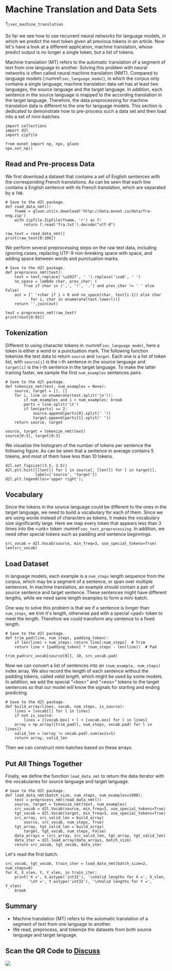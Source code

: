 # Machine Translation and Data Sets
:label:`sec_machine_translation`

So far we see how to use recurrent neural networks for language models, in which we predict the next token given all previous tokens in an article. Now let's have a look at a different application, machine translation, whose predict output is no longer a single token, but a list of tokens. 

Machine translation (MT) refers to the automatic translation of a segment of text from one language to another. Solving this problem with neural networks is often called neural machine translation (NMT). Compared to language models (:numref:`sec_language_model`), in which the corpus only contains a single language, machine translation data set has at least two languages, the source language and the target language. In addition, each sentence in the source language is mapped to the according translation in the target language. Therefore, the data preprocessing for machine translation data is different to the one for language models. This section is dedicated to demonstrate how to pre-process such a data set and then load into a set of mini-batches.

```{.python .input  n=1}
import collections
import d2l
import zipfile

from mxnet import np, npx, gluon
npx.set_np()
```

## Read and Pre-process Data

We first download a dataset that contains a set of English sentences with the corresponding French translations. As can be seen that each line contains a English sentence with its French translation, which are separated by a `TAB`.

```{.python .input  n=8}
# Save to the d2l package.
def read_data_nmt():
    fname = gluon.utils.download('http://data.mxnet.io/data/fra-eng.zip')
    with zipfile.ZipFile(fname, 'r') as f:
        return f.read('fra.txt').decode("utf-8")
    
raw_text = read_data_nmt()
print(raw_text[0:106])
```

We perform several preprocessing steps on the raw text data, including ignoring cases, replacing UTF-9 non-breaking space with space, and adding space between words and punctuation marks.

```{.python .input  n=11}
# Save to the d2l package.
def preprocess_nmt(text):
    text = text.replace('\u202f', ' ').replace('\xa0', ' ')
    no_space = lambda char, prev_char: (
        True if char in (',', '!', '.') and prev_char != ' ' else False)
    out = [' '+char if i > 0 and no_space(char, text[i-1]) else char 
           for i, char in enumerate(text.lower())]
    return ''.join(out)

text = preprocess_nmt(raw_text)
print(text[0:95])
```

## Tokenization

Different to using character tokens in :numref:`sec_language_model`, here a token is either a word or a punctuation mark. The following function tokenize the text data to return `source` and `target`. Each one is a list of token list, with `source[i]` is the i-th sentence in the source language and `target[i]` is the i-th sentence in the target language. To make the latter training faster, we sample the first `num_examples` sentences pairs.

```{.python .input  n=14}
# Save to the d2l package.
def tokenize_nmt(text, num_examples = None):
    source, target = [], []
    for i, line in enumerate(text.split('\n')):
        if num_examples and i > num_examples: break
        parts = line.split('\t')
        if len(parts) == 2:
            source.append(parts[0].split(' '))
            target.append(parts[1].split(' '))
    return source, target

source, target = tokenize_nmt(text)
source[0:3], target[0:3]
```

We visualize the histogram of the number of tokens per sentence the following figure. As can be seen that a sentence in average contains 5 tokens, and most of them have less than 10 tokens.

```{.python .input  n=15}
d2l.set_figsize((3.5, 2.5))
d2l.plt.hist([[len(l) for l in source], [len(l) for l in target]],
             label=['source', 'target'])
d2l.plt.legend(loc='upper right');
```

## Vocabulary

Since the tokens in the source language could be different to the ones in the target language, we need to build a vocabulary for each of them. Since we are using words instead of characters  as tokens, it makes the vocabulary size significantly large. Here we map every token that appears less than 3 times into the &lt;unk&gt; token :numref:`sec_text_preprocessing`. In addition, we need other special tokens such as padding and sentence beginnings.

```{.python .input  n=16}
src_vocab = d2l.Vocab(source, min_freq=3, use_special_tokens=True)
len(src_vocab)
```

## Load Dataset

In language models, each example is a `num_steps` length sequence from the corpus, which may be a segment of a sentence, or span over multiple sentences. In machine translation, an example should contain a pair of source sentence and target sentence. These sentences might have different lengths, while we need same length examples to form a mini-batch. 

One way to solve this problem is that we if a sentence is longer than `num_steps`, we trim it's length, otherwise pad with a special &lt;pad&gt; token to meet the length. Therefore we could transform any sentence to a fixed length.

```{.python .input  n=11}
# Save to the d2l package.
def trim_pad(line, num_steps, padding_token):
    if len(line) > num_steps: return line[:num_steps]  # Trim
    return line + [padding_token] * (num_steps - len(line))  # Pad

trim_pad(src_vocab[source[0]], 10, src_vocab.pad)
```

Now we can convert a list of sentences into an `(num_example, num_steps)` index array. We also record the length of each sentence without the padding tokens, called *valid length*, which might be used by some models. In addition, we add the special “&lt;bos&gt;” and “&lt;eos&gt;” tokens to the target sentences so that our model will know the signals for starting and ending predicting.

```{.python .input  n=12}
# Save to the d2l package.
def build_array(lines, vocab, num_steps, is_source):
    lines = [vocab[l] for l in lines] 
    if not is_source: 
        lines = [[vocab.bos] + l + [vocab.eos] for l in lines]
    array = np.array([trim_pad(l, num_steps, vocab.pad) for l in lines])
    valid_len = (array != vocab.pad).sum(axis=1)
    return array, valid_len
```

Then we can construct mini-batches based on these arrays. 

## Put All Things Together

Finally, we define the function `load_data_nmt` to return the data iterator with the vocabularies for source language and target language.

```{.python .input  n=13}
# Save to the d2l package.
def load_data_nmt(batch_size, num_steps, num_examples=1000):
    text = preprocess_nmt(read_data_nmt())
    source, target = tokenize_nmt(text, num_examples)
    src_vocab = d2l.Vocab(source, min_freq=3, use_special_tokens=True)
    tgt_vocab = d2l.Vocab(target, min_freq=3, use_special_tokens=True)
    src_array, src_valid_len = build_array(
        source, src_vocab, num_steps, True)
    tgt_array, tgt_valid_len = build_array(
        target, tgt_vocab, num_steps, False)
    data_arrays = (src_array, src_valid_len, tgt_array, tgt_valid_len)
    data_iter = d2l.load_array(data_arrays, batch_size)
    return src_vocab, tgt_vocab, data_iter
```

Let's read the first batch.

```{.python .input  n=14}
src_vocab, tgt_vocab, train_iter = load_data_nmt(batch_size=2, num_steps=8)
for X, X_vlen, Y, Y_vlen, in train_iter:
    print('X =', X.astype('int32'), '\nValid lengths for X =', X_vlen,
          '\nY =', Y.astype('int32'), '\nValid lengths for Y =', Y_vlen)
    break
```

## Summary

* Machine translation (MT) refers to the automatic translation of a segment of text from one language to another. 
* We read, preprocess, and tokenize the datasets from both source language and target language.


## Scan the QR Code to [Discuss](https://discuss.mxnet.io/t/machine-translation/2396)

![](../img/qr_machine-translation.svg)